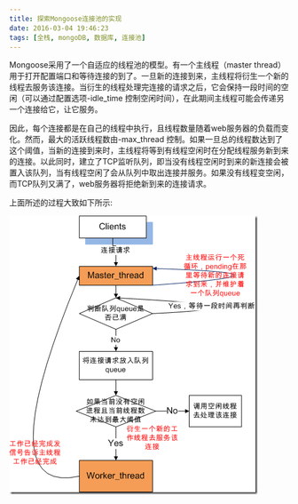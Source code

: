 ```yaml
---
title: 探索Mongoose连接池的实现
date: 2016-03-04 19:46:23
tags: [全栈, mongoDB, 数据库, 连接池]
---
```


Mongoose采用了一个自适应的线程池的模型。有一个主线程（master thread）用于打开配置端口和等待连接的到了。一旦新的连接到来，主线程将衍生一个新的线程去服务该连接。当衍生的线程处理完连接的请求之后，它会保持一段时间的空闲（可以通过配置选项-idle_time <seconds>控制空闲时间），在此期间主线程可能会传递另一个连接给它，让它服务。

<!-- more -->

因此，每个连接都是在自己的线程中执行，且线程数量随着web服务器的负载而变化。然而，最大的活跃线程数由-max_thread <number>控制。如果一旦总的线程数达到了这个阈值，当新的连接到来时，主线程将等到有线程空闲时在分配线程服务新到来的连接。以此同时，建立了TCP监听队列，即当没有线程空闲时到来的新连接会被置入该队列，当有线程空闲了会从队列中取出连接并服务。如果没有线程变空闲，而TCP队列又满了，web服务器将拒绝新到来的连接请求。

上面所述的过程大致如下所示:

![](/images/mongoose.png)
